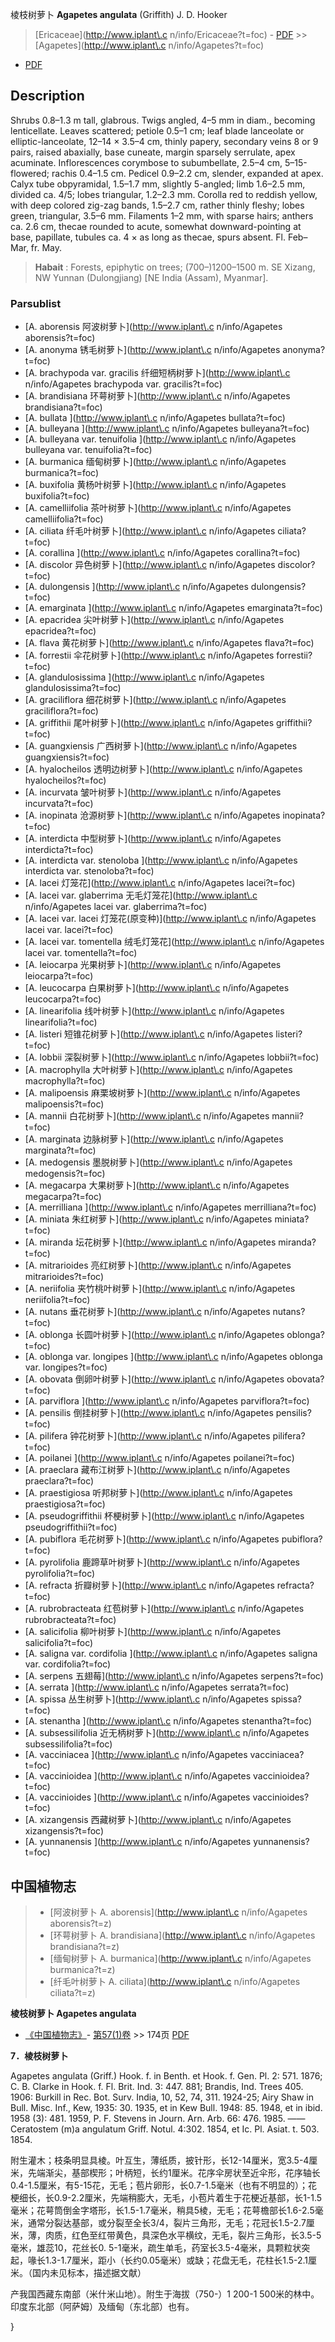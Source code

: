 棱枝树萝卜 **Agapetes angulata** (Griffith) J. D. Hooker

> [Ericaceae](http://www.iplant\.c n/info/Ericaceae?t=foc) - [PDF](http://www.iplant.cn/foc/pdf/Ericaceae.pdf) >> [Agapetes](http://www.iplant\.c n/info/Agapetes?t=foc)
 - [PDF](http://www.iplant.cn/foc/pdf/Agapetes.pdf)

## Description

Shrubs 0.8–1.3 m tall, glabrous. Twigs angled, 4–5 mm in diam., becoming lenticellate. Leaves scattered; petiole 0.5–1 cm; leaf blade lanceolate or elliptic-lanceolate, 12–14 × 3.5–4 cm, thinly papery, secondary veins 8 or 9 pairs, raised abaxially, base cuneate, margin sparsely serrulate, apex acuminate. Inflorescences corymbose to subumbellate, 2.5–4 cm, 5–15-flowered; rachis 0.4–1.5 cm. Pedicel 0.9–2.2 cm, slender, expanded at apex. Calyx tube obpyramidal, 1.5–1.7 mm, slightly 5-angled; limb 1.6–2.5 mm, divided ca. 4/5; lobes triangular, 1.2–2.3 mm. Corolla red to reddish yellow, with deep colored zig-zag bands, 1.5–2.7 cm, rather thinly fleshy; lobes green, triangular, 3.5–6 mm. Filaments 1–2 mm, with sparse hairs; anthers ca. 2.6 cm, thecae rounded to acute, somewhat downward-pointing at base, papillate, tubules ca. 4 × as long as thecae, spurs absent. Fl. Feb–Mar, fr. May.

> **Habait** : 
> Forests, epiphytic on trees; (700–)1200–1500 m. SE Xizang, NW Yunnan (Dulongjiang) [NE India (Assam), Myanmar].


### Parsublist

* [A.  aborensis  阿波树萝卜](http://www.iplant\.c n/info/Agapetes aborensis?t=foc)
* [A.  anonyma  锈毛树萝卜](http://www.iplant\.c n/info/Agapetes anonyma?t=foc)
* [A.  brachypoda var. gracilis  纤细短柄树萝卜](http://www.iplant\.c n/info/Agapetes brachypoda var. gracilis?t=foc)
* [A.  brandisiana  环萼树萝卜](http://www.iplant\.c n/info/Agapetes brandisiana?t=foc)
* [A.  bullata  ](http://www.iplant\.c n/info/Agapetes bullata?t=foc)
* [A.  bulleyana  ](http://www.iplant\.c n/info/Agapetes bulleyana?t=foc)
* [A.  bulleyana var. tenuifolia  ](http://www.iplant\.c n/info/Agapetes bulleyana var. tenuifolia?t=foc)
* [A.  burmanica  缅甸树萝卜](http://www.iplant\.c n/info/Agapetes burmanica?t=foc)
* [A.  buxifolia  黄杨叶树萝卜](http://www.iplant\.c n/info/Agapetes buxifolia?t=foc)
* [A.  camelliifolia  茶叶树萝卜](http://www.iplant\.c n/info/Agapetes camelliifolia?t=foc)
* [A.  ciliata  纤毛叶树萝卜](http://www.iplant\.c n/info/Agapetes ciliata?t=foc)
* [A.  corallina  ](http://www.iplant\.c n/info/Agapetes corallina?t=foc)
* [A.  discolor  异色树萝卜](http://www.iplant\.c n/info/Agapetes discolor?t=foc)
* [A.  dulongensis  ](http://www.iplant\.c n/info/Agapetes dulongensis?t=foc)
* [A.  emarginata  ](http://www.iplant\.c n/info/Agapetes emarginata?t=foc)
* [A.  epacridea  尖叶树萝卜](http://www.iplant\.c n/info/Agapetes epacridea?t=foc)
* [A.  flava  黄花树萝卜](http://www.iplant\.c n/info/Agapetes flava?t=foc)
* [A.  forrestii  伞花树萝卜](http://www.iplant\.c n/info/Agapetes forrestii?t=foc)
* [A.  glandulosissima  ](http://www.iplant\.c n/info/Agapetes glandulosissima?t=foc)
* [A.  graciliflora  细花树萝卜](http://www.iplant\.c n/info/Agapetes graciliflora?t=foc)
* [A.  griffithii  尾叶树萝卜](http://www.iplant\.c n/info/Agapetes griffithii?t=foc)
* [A.  guangxiensis  广西树萝卜](http://www.iplant\.c n/info/Agapetes guangxiensis?t=foc)
* [A.  hyalocheilos  透明边树萝卜](http://www.iplant\.c n/info/Agapetes hyalocheilos?t=foc)
* [A.  incurvata  皱叶树萝卜](http://www.iplant\.c n/info/Agapetes incurvata?t=foc)
* [A.  inopinata  沧源树萝卜](http://www.iplant\.c n/info/Agapetes inopinata?t=foc)
* [A.  interdicta  中型树萝卜](http://www.iplant\.c n/info/Agapetes interdicta?t=foc)
* [A.  interdicta var. stenoloba  ](http://www.iplant\.c n/info/Agapetes interdicta var. stenoloba?t=foc)
* [A.  lacei  灯笼花](http://www.iplant\.c n/info/Agapetes lacei?t=foc)
* [A.  lacei var. glaberrima  无毛灯笼花](http://www.iplant\.c n/info/Agapetes lacei var. glaberrima?t=foc)
* [A.  lacei var. lacei  灯笼花(原变种)](http://www.iplant\.c n/info/Agapetes lacei var. lacei?t=foc)
* [A.  lacei var. tomentella  绒毛灯笼花](http://www.iplant\.c n/info/Agapetes lacei var. tomentella?t=foc)
* [A.  leiocarpa  光果树萝卜](http://www.iplant\.c n/info/Agapetes leiocarpa?t=foc)
* [A.  leucocarpa  白果树萝卜](http://www.iplant\.c n/info/Agapetes leucocarpa?t=foc)
* [A.  linearifolia  线叶树萝卜](http://www.iplant\.c n/info/Agapetes linearifolia?t=foc)
* [A.  listeri  短锥花树萝卜](http://www.iplant\.c n/info/Agapetes listeri?t=foc)
* [A.  lobbii  深裂树萝卜](http://www.iplant\.c n/info/Agapetes lobbii?t=foc)
* [A.  macrophylla  大叶树萝卜](http://www.iplant\.c n/info/Agapetes macrophylla?t=foc)
* [A.  malipoensis  麻栗坡树萝卜](http://www.iplant\.c n/info/Agapetes malipoensis?t=foc)
* [A.  mannii  白花树萝卜](http://www.iplant\.c n/info/Agapetes mannii?t=foc)
* [A.  marginata  边脉树萝卜](http://www.iplant\.c n/info/Agapetes marginata?t=foc)
* [A.  medogensis  墨脱树萝卜](http://www.iplant\.c n/info/Agapetes medogensis?t=foc)
* [A.  megacarpa  大果树萝卜](http://www.iplant\.c n/info/Agapetes megacarpa?t=foc)
* [A.  merrilliana  ](http://www.iplant\.c n/info/Agapetes merrilliana?t=foc)
* [A.  miniata  朱红树萝卜](http://www.iplant\.c n/info/Agapetes miniata?t=foc)
* [A.  miranda  坛花树萝卜](http://www.iplant\.c n/info/Agapetes miranda?t=foc)
* [A.  mitrarioides  亮红树萝卜](http://www.iplant\.c n/info/Agapetes mitrarioides?t=foc)
* [A.  neriifolia  夹竹桃叶树萝卜](http://www.iplant\.c n/info/Agapetes neriifolia?t=foc)
* [A.  nutans  垂花树萝卜](http://www.iplant\.c n/info/Agapetes nutans?t=foc)
* [A.  oblonga  长圆叶树萝卜](http://www.iplant\.c n/info/Agapetes oblonga?t=foc)
* [A.  oblonga var. longipes  ](http://www.iplant\.c n/info/Agapetes oblonga var. longipes?t=foc)
* [A.  obovata  倒卵叶树萝卜](http://www.iplant\.c n/info/Agapetes obovata?t=foc)
* [A.  parviflora  ](http://www.iplant\.c n/info/Agapetes parviflora?t=foc)
* [A.  pensilis  倒挂树萝卜](http://www.iplant\.c n/info/Agapetes pensilis?t=foc)
* [A.  pilifera  钟花树萝卜](http://www.iplant\.c n/info/Agapetes pilifera?t=foc)
* [A.  poilanei  ](http://www.iplant\.c n/info/Agapetes poilanei?t=foc)
* [A.  praeclara  藏布江树萝卜](http://www.iplant\.c n/info/Agapetes praeclara?t=foc)
* [A.  praestigiosa  听邦树萝卜](http://www.iplant\.c n/info/Agapetes praestigiosa?t=foc)
* [A.  pseudogriffithii  杯梗树萝卜](http://www.iplant\.c n/info/Agapetes pseudogriffithii?t=foc)
* [A.  pubiflora  毛花树萝卜](http://www.iplant\.c n/info/Agapetes pubiflora?t=foc)
* [A.  pyrolifolia  鹿蹄草叶树萝卜](http://www.iplant\.c n/info/Agapetes pyrolifolia?t=foc)
* [A.  refracta  折瓣树萝卜](http://www.iplant\.c n/info/Agapetes refracta?t=foc)
* [A.  rubrobracteata  红苞树萝卜](http://www.iplant\.c n/info/Agapetes rubrobracteata?t=foc)
* [A.  salicifolia  柳叶树萝卜](http://www.iplant\.c n/info/Agapetes salicifolia?t=foc)
* [A.  saligna var. cordifolia  ](http://www.iplant\.c n/info/Agapetes saligna var. cordifolia?t=foc)
* [A.  serpens  五翅莓](http://www.iplant\.c n/info/Agapetes serpens?t=foc)
* [A.  serrata  ](http://www.iplant\.c n/info/Agapetes serrata?t=foc)
* [A.  spissa  丛生树萝卜](http://www.iplant\.c n/info/Agapetes spissa?t=foc)
* [A.  stenantha  ](http://www.iplant\.c n/info/Agapetes stenantha?t=foc)
* [A.  subsessilifolia  近无柄树萝卜](http://www.iplant\.c n/info/Agapetes subsessilifolia?t=foc)
* [A.  vacciniacea  ](http://www.iplant\.c n/info/Agapetes vacciniacea?t=foc)
* [A.  vaccinioidea  ](http://www.iplant\.c n/info/Agapetes vaccinioidea?t=foc)
* [A.  vaccinioides  ](http://www.iplant\.c n/info/Agapetes vaccinioides?t=foc)
* [A.  xizangensis  西藏树萝卜](http://www.iplant\.c n/info/Agapetes xizangensis?t=foc)
* [A.  yunnanensis  ](http://www.iplant\.c n/info/Agapetes yunnanensis?t=foc)

## 中国植物志

> * [阿波树萝卜  A.  aborensis](http://www.iplant\.c n/info/Agapetes aborensis?t=z)
> * [环萼树萝卜  A.  brandisiana](http://www.iplant\.c n/info/Agapetes brandisiana?t=z)
> * [缅甸树萝卜  A.  burmanica](http://www.iplant\.c n/info/Agapetes burmanica?t=z)
> * [纤毛叶树萝卜  A.  ciliata](http://www.iplant\.c n/info/Agapetes ciliata?t=z)

**棱枝树萝卜 Agapetes angulata**

* [《中国植物志》](http://www.iplant.cn/frps)- [第57(1)卷](http://www.iplant.cn/frps/vol/57(1)) >> 174页 [PDF](http://www.iplant.cn/frps/pdf/57(3)/174a.pdf)

**7．棱枝树萝卜**

Agapetes angulata (Griff.) Hook. f. in Benth. et Hook. f. Gen. Pl. 2: 571. 1876; C. B. Clarke in Hook. f. Fl. Brit. Ind. 3: 447. 881; Brandis, Ind. Trees 405. 1906: Burkill in Rec. Bot. Surv. India, 10, 52, 74, 311. 1924-25; Airy Shaw in Bull. Misc. Inf., Kew, 1935: 30. 1935, et in Kew Bull. 1948: 85. 1948, et in ibid. 1958 (3): 481. 1959, P. F. Stevens in Journ. Arn. Arb. 66: 476. 1985. ——Ceratostem (m)a angulatum Griff. Notul. 4:302. 1854, et Ic. Pl. Asiat. t. 503. 1854.

附生灌木；枝条明显具棱。叶互生，薄纸质，披针形，长12-14厘米，宽3.5-4厘米，先端渐尖，基部楔形；叶柄短，长约1厘米。花序伞房状至近伞形，花序轴长0.4-1.5厘米，有5-15花，无毛；苞片卵形，长0.7-1.5毫米（也有不明显的）；花梗细长，长0.9-2.2厘米，先端稍膨大，无毛，小苞片着生于花梗近基部，长1-1.5毫米；花萼筒倒金字塔形，长1.5-1.7毫米，稍具5棱，无毛；花萼檐部长1.6-2.5毫米，通常分裂达基部，或分裂至全长3/4，裂片三角形，无毛；花冠长1.5-2.7厘米，薄，肉质，红色至红带黄色，具深色水平横纹，无毛，裂片三角形，长3.5-5毫米，雄蕊10，花丝长0. 5-1毫米，疏生单毛，药室长3.5-4毫米，具颗粒状突起，喙长1.3-1.7厘米，距小（长约0.05毫米）或缺；花盘无毛，花柱长1.5-2.1厘米。（国内未见标本，描述据文献）

产我国西藏东南部（米什米山地）。附生于海拔（750-）1 200-1 500米的林中。印度东北部（阿萨姆）及缅甸（东北部）也有。


}